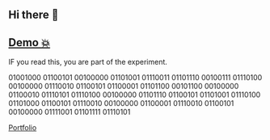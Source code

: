 ## Hi there 👋

## [Demo 💥](https://software-defined-radio.com)

IF you read this,
you are part of the experiment.

01001000 01100101 00100000 01101001 01110011
01101110 00100111 01110100 00100000 01110010
01100101 01100001 01101100 00101100 00100000
01100010 01110101 01110100 00100000 01101110
01100101 01101001 01110100 01101000 01100101
01110010 00100000 01100001 01110010 01100101
00100000 01111001 01101111 01110101

[Portfolio](https://bbaranoff.github.io/)
